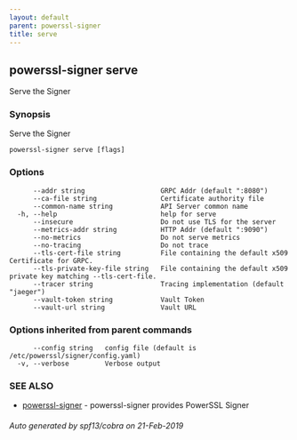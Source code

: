 ```yaml
---
layout: default
parent: powerssl-signer
title: serve
---
```

## powerssl-signer serve

Serve the Signer

### Synopsis

Serve the Signer

```
powerssl-signer serve [flags]
```

### Options

```
      --addr string                   GRPC Addr (default ":8080")
      --ca-file string                Certificate authority file
      --common-name string            API Server common name
  -h, --help                          help for serve
      --insecure                      Do not use TLS for the server
      --metrics-addr string           HTTP Addr (default ":9090")
      --no-metrics                    Do not serve metrics
      --no-tracing                    Do not trace
      --tls-cert-file string          File containing the default x509 Certificate for GRPC.
      --tls-private-key-file string   File containing the default x509 private key matching --tls-cert-file.
      --tracer string                 Tracing implementation (default "jaeger")
      --vault-token string            Vault Token
      --vault-url string              Vault URL
```

### Options inherited from parent commands

```
      --config string   config file (default is /etc/powerssl/signer/config.yaml)
  -v, --verbose         Verbose output
```

### SEE ALSO

* [powerssl-signer](powerssl-signer.md)	 - powerssl-signer provides PowerSSL Signer

###### Auto generated by spf13/cobra on 21-Feb-2019
